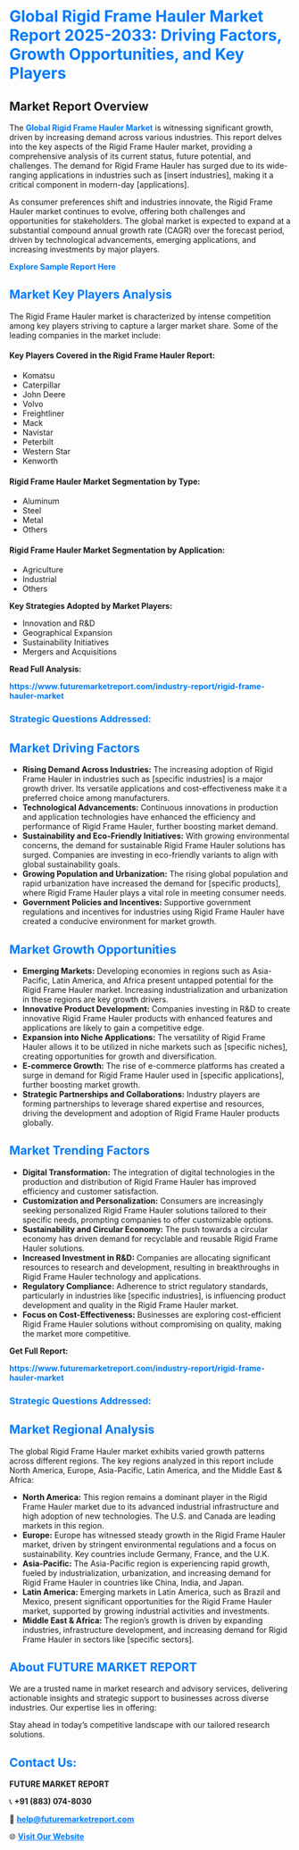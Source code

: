 <h1 style="color: #007BFF;">Global Rigid Frame Hauler Market Report 2025-2033: Driving Factors, Growth Opportunities, and Key Players</h1>

<section id="overview">
<h2>Market Report Overview</h2>
<p>The <a href="https://www.futuremarketreport.com/industry-report/rigid-frame-hauler-market" style="color: #007BFF; text-decoration: none;"><strong>Global Rigid Frame Hauler Market</strong></a> is witnessing significant growth, driven by increasing demand across various industries. This report delves into the key aspects of the Rigid Frame Hauler market, providing a comprehensive analysis of its current status, future potential, and challenges. The demand for Rigid Frame Hauler has surged due to its wide-ranging applications in industries such as [insert industries], making it a critical component in modern-day [applications].</p>
<p>As consumer preferences shift and industries innovate, the Rigid Frame Hauler market continues to evolve, offering both challenges and opportunities for stakeholders. The global market is expected to expand at a substantial compound annual growth rate (CAGR) over the forecast period, driven by technological advancements, emerging applications, and increasing investments by major players.</p>
</section>

<section id="overview">
<p><a href="https://www.futuremarketreport.com/request-sample/reportId=52580" style="color: #007BFF; text-decoration: none;"><strong>Explore Sample Report Here</strong></a></p>
</section>

<section id="key-players">
<h2 style="color: #007BFF;">Market Key Players Analysis</h2>
<p>The Rigid Frame Hauler market is characterized by intense competition among key players striving to capture a larger market share. Some of the leading companies in the market include:</p>
<h4>Key Players Covered in the Rigid Frame Hauler Report:</h4>
<ul><li>Komatsu</li><li>Caterpillar</li><li>John Deere</li><li>Volvo</li><li>Freightliner</li><li>Mack</li><li>Navistar</li><li>Peterbilt</li><li>Western Star</li><li>Kenworth</li></ul>
<h4>Rigid Frame Hauler Market Segmentation by Type:</h4>
<ul><li>Aluminum</li><li>Steel</li><li>Metal</li><li>Others</li></ul>

<h4>Rigid Frame Hauler Market Segmentation by Application:</h4>
<ul><li>Agriculture</li><li>Industrial</li><li>Others</li></ul>
<p><strong>Key Strategies Adopted by Market Players:</strong></p>
<ul>
<li>Innovation and R&D</li>
<li>Geographical Expansion</li>
<li>Sustainability Initiatives</li>
<li>Mergers and Acquisitions</li>
</ul>
</section>

<section>
<p><strong>Read Full Analysis: </strong></p><a href="https://www.futuremarketreport.com/industry-report/rigid-frame-hauler-market" style="color: #007BFF; text-decoration: none;"><strong>https://www.futuremarketreport.com/industry-report/rigid-frame-hauler-market</strong></a>
<h3 style="color: #007BFF;">Strategic Questions Addressed:</h3>
</section>

<section id="driving-factors">
<h2 style="color: #007BFF;">Market Driving Factors</h2>
<ul>
<li><strong>Rising Demand Across Industries:</strong> The increasing adoption of Rigid Frame Hauler in industries such as [specific industries] is a major growth driver. Its versatile applications and cost-effectiveness make it a preferred choice among manufacturers.</li>
<li><strong>Technological Advancements:</strong> Continuous innovations in production and application technologies have enhanced the efficiency and performance of Rigid Frame Hauler, further boosting market demand.</li>
<li><strong>Sustainability and Eco-Friendly Initiatives:</strong> With growing environmental concerns, the demand for sustainable Rigid Frame Hauler solutions has surged. Companies are investing in eco-friendly variants to align with global sustainability goals.</li>
<li><strong>Growing Population and Urbanization:</strong> The rising global population and rapid urbanization have increased the demand for [specific products], where Rigid Frame Hauler plays a vital role in meeting consumer needs.</li>
<li><strong>Government Policies and Incentives:</strong> Supportive government regulations and incentives for industries using Rigid Frame Hauler have created a conducive environment for market growth.</li>
</ul>
</section>

<section id="growth-opportunities">
<h2 style="color: #007BFF;">Market Growth Opportunities</h2>
<ul>
<li><strong>Emerging Markets:</strong> Developing economies in regions such as Asia-Pacific, Latin America, and Africa present untapped potential for the Rigid Frame Hauler market. Increasing industrialization and urbanization in these regions are key growth drivers.</li>
<li><strong>Innovative Product Development:</strong> Companies investing in R&D to create innovative Rigid Frame Hauler products with enhanced features and applications are likely to gain a competitive edge.</li>
<li><strong>Expansion into Niche Applications:</strong> The versatility of Rigid Frame Hauler allows it to be utilized in niche markets such as [specific niches], creating opportunities for growth and diversification.</li>
<li><strong>E-commerce Growth:</strong> The rise of e-commerce platforms has created a surge in demand for Rigid Frame Hauler used in [specific applications], further boosting market growth.</li>
<li><strong>Strategic Partnerships and Collaborations:</strong> Industry players are forming partnerships to leverage shared expertise and resources, driving the development and adoption of Rigid Frame Hauler products globally.</li>
</ul>
</section>

<section id="trending-factors">
<h2 style="color: #007BFF;">Market Trending Factors</h2>
<ul>
<li><strong>Digital Transformation:</strong> The integration of digital technologies in the production and distribution of Rigid Frame Hauler has improved efficiency and customer satisfaction.</li>
<li><strong>Customization and Personalization:</strong> Consumers are increasingly seeking personalized Rigid Frame Hauler solutions tailored to their specific needs, prompting companies to offer customizable options.</li>
<li><strong>Sustainability and Circular Economy:</strong> The push towards a circular economy has driven demand for recyclable and reusable Rigid Frame Hauler solutions.</li>
<li><strong>Increased Investment in R&D:</strong> Companies are allocating significant resources to research and development, resulting in breakthroughs in Rigid Frame Hauler technology and applications.</li>
<li><strong>Regulatory Compliance:</strong> Adherence to strict regulatory standards, particularly in industries like [specific industries], is influencing product development and quality in the Rigid Frame Hauler market.</li>
<li><strong>Focus on Cost-Effectiveness:</strong> Businesses are exploring cost-efficient Rigid Frame Hauler solutions without compromising on quality, making the market more competitive.</li>
</ul>
</section>

<section>
<p><strong>Get Full Report: </strong></p><a href="https://www.futuremarketreport.com/industry-report/rigid-frame-hauler-market" style="color: #007BFF; text-decoration: none;"><strong>https://www.futuremarketreport.com/industry-report/rigid-frame-hauler-market</strong></a>
<h3 style="color: #007BFF;">Strategic Questions Addressed:</h3>
</section>


<section id="regional-analysis">
<h2 style="color: #007BFF;">Market Regional Analysis</h2>
<p>The global Rigid Frame Hauler market exhibits varied growth patterns across different regions. The key regions analyzed in this report include North America, Europe, Asia-Pacific, Latin America, and the Middle East & Africa:</p>
<ul>
<li><strong>North America:</strong> This region remains a dominant player in the Rigid Frame Hauler market due to its advanced industrial infrastructure and high adoption of new technologies. The U.S. and Canada are leading markets in this region.</li>
<li><strong>Europe:</strong> Europe has witnessed steady growth in the Rigid Frame Hauler market, driven by stringent environmental regulations and a focus on sustainability. Key countries include Germany, France, and the U.K.</li>
<li><strong>Asia-Pacific:</strong> The Asia-Pacific region is experiencing rapid growth, fueled by industrialization, urbanization, and increasing demand for Rigid Frame Hauler in countries like China, India, and Japan.</li>
<li><strong>Latin America:</strong> Emerging markets in Latin America, such as Brazil and Mexico, present significant opportunities for the Rigid Frame Hauler market, supported by growing industrial activities and investments.</li>
<li><strong>Middle East & Africa:</strong> The region’s growth is driven by expanding industries, infrastructure development, and increasing demand for Rigid Frame Hauler in sectors like [specific sectors].</li>
</ul>
</section>

<footer>
<h2 style="color: #007BFF;">About FUTURE MARKET REPORT</h2>
<p>We are a trusted name in market research and advisory services, delivering actionable insights and strategic support to businesses across diverse industries. Our expertise lies in offering:</p>

<p>Stay ahead in today’s competitive landscape with our tailored research solutions.</p>

<h2 style="color: #007BFF;">Contact Us:</h2>
<p><strong>FUTURE MARKET REPORT</strong></p>
<p>📞 <strong>+91 (883) 074-8030</strong></p>
<p>📧 <strong><a href="mailto:help@futuremarketreport.com" style="color: #007BFF;">help@futuremarketreport.com</a></strong></p>
<p>🌐 <strong><a href="https://www.futuremarketreport.com/" style="color: #007BFF;">Visit Our Website</a></strong></p>
</footer>